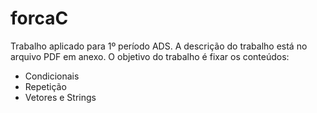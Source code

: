 # forcaC
Trabalho aplicado para 1º período ADS. A descrição do trabalho está no arquivo PDF em anexo. O objetivo do trabalho é fixar os conteúdos:
- Condicionais
- Repetição
- Vetores e Strings


